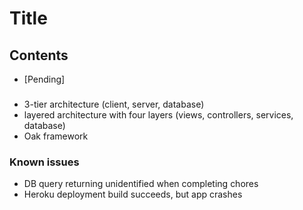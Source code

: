 # Title

## Contents

- [Pending]

###

+ 3-tier architecture (client, server, database)
+ layered architecture with four layers (views, controllers, services, database)
+ Oak framework

### Known issues
+ DB query returning unidentified when completing chores
+ Heroku deployment build succeeds, but app crashes